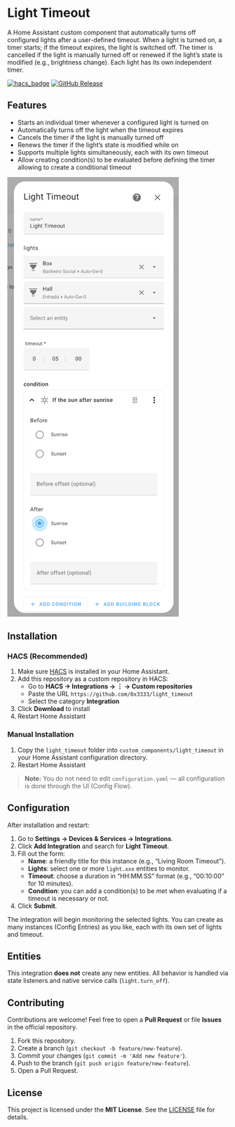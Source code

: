 # Light Timeout

A Home Assistant custom component that automatically turns off configured lights after a user-defined timeout. When a light is turned on, a timer starts; if the timeout expires, the light is switched off. The timer is cancelled if the light is manually turned off or renewed if the light’s state is modified (e.g., brightness change). Each light has its own independent timer.

[![hacs_badge](https://img.shields.io/badge/HACS-Custom-orange.svg)](https://github.com/0x3333/light_timeout)
[![GitHub Release](https://img.shields.io/github/release/0x3333/light_timeout.svg)](https://github.com/0x3333/light_timeout/releases)

## Features

- Starts an individual timer whenever a configured light is turned on
- Automatically turns off the light when the timeout expires
- Cancels the timer if the light is manually turned off
- Renews the timer if the light’s state is modified while on
- Supports multiple lights simultaneously, each with its own timeout
- Allow creating condition(s) to be evaluated before defining the timer allowing to create a conditional timeout

![Configuration](.github/screenshot-configuration.png)

## Installation

### HACS (Recommended)

1. Make sure [HACS](https://hacs.xyz/) is installed in your Home Assistant.
2. Add this repository as a custom repository in HACS:
   - Go to **HACS → Integrations → ⋮ → Custom repositories**
   - Paste the URL `https://github.com/0x3333/light_timeout`
   - Select the category **Integration**
3. Click **Download** to install
4. Restart Home Assistant

### Manual Installation

1. Copy the `light_timeout` folder into `custom_components/light_timeout` in your Home Assistant configuration directory.
2. Restart Home Assistant

> **Note:** You do not need to edit `configuration.yaml` — all configuration is done through the UI (Config Flow).

## Configuration

After installation and restart:

1. Go to **Settings → Devices & Services → Integrations**.
2. Click **Add Integration** and search for **Light Timeout**.
3. Fill out the form:
   - **Name**: a friendly title for this instance (e.g., “Living Room Timeout”).
   - **Lights**: select one or more `light.xxx` entities to monitor.
   - **Timeout**: choose a duration in “HH:MM:SS” format (e.g., “00:10:00” for 10 minutes).
   - **Condition**: you can add a condition(s) to be met when evaluating if a timeout is necessary or not.
4. Click **Submit**.

The integration will begin monitoring the selected lights. You can create as many instances (Config Entries) as you like, each with its own set of lights and timeout.

## Entities

This integration **does not** create any new entities. All behavior is handled via state listeners and native service calls (`light.turn_off`).

## Contributing

Contributions are welcome! Feel free to open a **Pull Request** or file **Issues** in the official repository.

1. Fork this repository.
2. Create a branch (`git checkout -b feature/new-feature`).
3. Commit your changes (`git commit -m 'Add new feature'`).
4. Push to the branch (`git push origin feature/new-feature`).
5. Open a Pull Request.

## License

This project is licensed under the **MIT License**. See the [LICENSE](./LICENSE) file for details.
